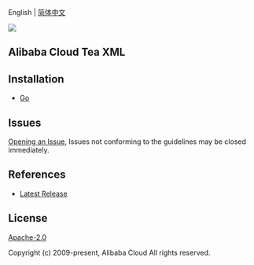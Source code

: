 English | [简体中文](README-CN.md)

![](https://aliyunsdk-pages.alicdn.com/icons/AlibabaCloud.svg)

## Alibaba Cloud Tea XML

## Installation
- [Go](./golang/README.md)

## Issues
[Opening an Issue](https://github.com/aliyun/tea-xml/issues/new), Issues not conforming to the guidelines may be closed immediately.

## References
* [Latest Release](https://github.com/aliyun/tea-xml)

## License
[Apache-2.0](http://www.apache.org/licenses/LICENSE-2.0)

Copyright (c) 2009-present, Alibaba Cloud All rights reserved.